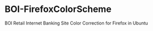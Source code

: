 BOI-FirefoxColorScheme
======================

BOI Retail Internet Banking Site Color Correction for Firefox in Ubuntu
